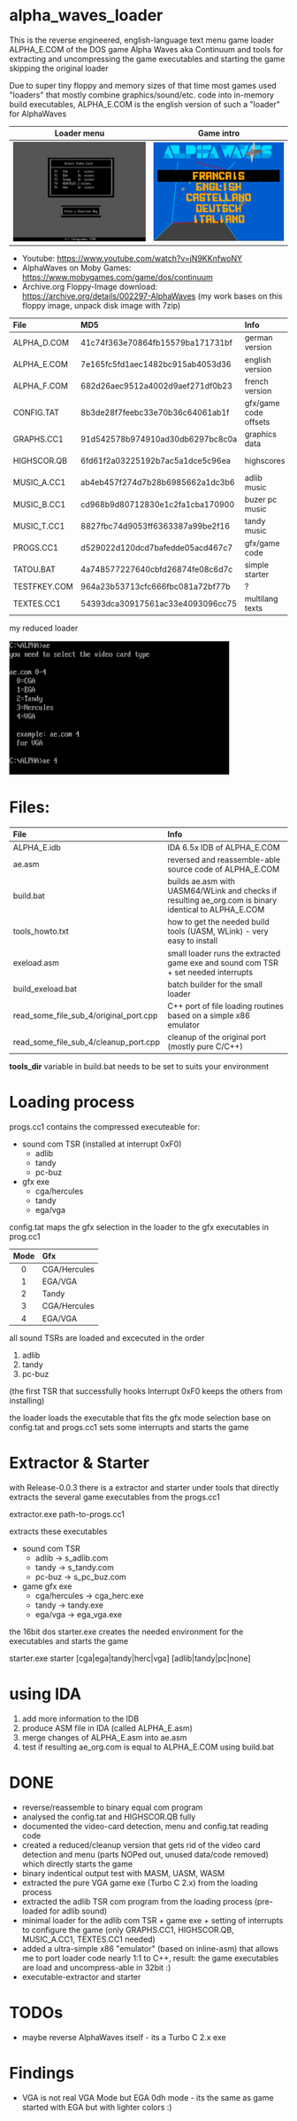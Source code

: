 # alpha_waves_loader

This is the reverse engineered, english-language text menu game loader ALPHA_E.COM of the DOS game Alpha Waves aka Continuum and tools for extracting and uncompressing the game executables and starting the game skipping the original loader

Due to super tiny floppy and memory sizes of that time most games used "loaders" that mostly combine graphics/sound/etc. code into in-memory build executables, ALPHA_E.COM is the english version of such a "loader" for AlphaWaves

Loader menu | Game intro
--- | ---
![](./images/menu.png "Menu") | ![](./images/intro.png "Intro")
 
- Youtube: https://www.youtube.com/watch?v=jN9KKnfwoNY
- AlphaWaves on Moby Games: https://www.mobygames.com/game/dos/continuum
- Archive.org Floppy-Image download: https://archive.org/details/002297-AlphaWaves (my work bases on this floppy image, unpack disk image with 7zip)

| File         | MD5                               | Info                  | Analysed |                                                  
| :----------- | :-------------------------------- | :-------------------- | -------- |
| ALPHA_D.COM	 |  41c74f363e70864fb15579ba171731bf | german version        | ignored  | 
| ALPHA_E.COM	 |  7e165fc5fd1aec1482bc915ab4053d36 | english version       | 100%      |
| ALPHA_F.COM	 |  682d26aec9512a4002d9aef271df0b23 | french version        | ignored  |
| CONFIG.TAT	 |  8b3de28f7feebc33e70b36c64061ab1f | gfx/game code offsets | 100% [see](read_some_file_sub_4/types.hpp)    |
| GRAPHS.CC1	 |  91d542578b974910ad30db6297bc8c0a | graphics data         | 5%       |
| HIGHSCOR.QB	 |  6fd61f2a03225192b7ac5a1dce5c96ea | highscores            | 100% [see](read_some_file_sub_4/types.hpp)    |
| MUSIC_A.CC1	 |  ab4eb457f274d7b28b6985662a1dc3b6 | adlib music           | 0%       |
| MUSIC_B.CC1	 |  cd968b9d80712830e1c2fa1cba170900 | buzer pc music        | 0%       |
| MUSIC_T.CC1	 |  8827fbc74d9053ff6363387a99be2f16 | tandy music           | 0%       |
| PROGS.CC1	   |  d529022d120dcd7bafedde05acd467c7 | gfx/game code         | 100% [see](read_some_file_sub_4/types.hpp)  |
| TATOU.BAT	   |  4a748577227640cbfd26874fe08c6d7c | simple starter        | ignored  |
| TESTFKEY.COM |	964a23b53713cfc666fbc081a72bf77b | ?                     | ignored  |
| TEXTES.CC1	 |  54393dca30917561ac33e4093096cc75 | multilang texts       | 1%       |

my reduced loader

![My loader](./images/loader.png "My loader")

# Files:

| File              | Info                                                                                                   |
| :---------------- | :----------------------------------------------------------------------------------------------------- |
| ALPHA_E.idb       | IDA 6.5x IDB of ALPHA_E.COM                                                                            |
| ae.asm            | reversed and reassemble-able source code of ALPHA_E.COM                                                |
| build.bat         | builds ae.asm with UASM64/WLink and checks if resulting ae_org.com is binary identical to ALPHA_E.COM  |
| tools_howto.txt   | how to get the needed build tools (UASM, WLink) - very easy to install                                 |
| exeload.asm       | small loader runs the extracted game exe and sound com TSR + set needed interrupts                     |
| build_exeload.bat | batch builder for the small loader                                                                     |
| read_some_file_sub_4/original_port.cpp  | C++ port of file loading routines based on a simple x86 emulator                 |
| read_some_file_sub_4/cleanup_port.cpp   | cleanup of the original port (mostly pure C/C++)                                 |

 **tools_dir** variable in build.bat needs to be set to suits your environment

# Loading process

progs.cc1 contains the compressed executeable for:
  * sound com TSR (installed at interrupt 0xF0)
    * adlib
    * tandy
    * pc-buz
  * gfx exe
    * cga/hercules
    * tandy
    * ega/vga
    
config.tat maps the gfx selection in the loader to the gfx executables in prog.cc1

| Mode         | Gfx                               | 
| :----------: | :-------------------------------- | 
|  0         	 | CGA/Hercules                      | 
|  1           |EGA/VGA      |
|  2          |Tandy        |
|  3    |CGA/Hercules |
|  4    |EGA/VGA      |

all sound TSRs are loaded and excecuted in the order 
1. adlib
2. tandy
3. pc-buz

(the first TSR that successfully hooks Interrupt 0xF0 keeps the others from installing)
   
the loader loads the executable that fits the gfx mode selection base on config.tat and progs.cc1
sets some interrupts and starts the game 

# Extractor & Starter

with Release-0.0.3 there is a extractor and starter under tools that directly extracts the several game executables from the progs.cc1

extractor.exe path-to-progs.cc1

extracts these executables
  * sound com TSR
    * adlib -> s_adlib.com
    * tandy -> s_tandy.com
    * pc-buz -> s_pc_buz.com
  * game gfx exe
    * cga/hercules -> cga_herc.exe
    * tandy -> tandy.exe
    * ega/vga -> ega_vga.exe

the 16bit dos starter.exe creates the needed environment for the executables and starts the game

starter.exe starter [cga|ega|tandy|herc|vga] [adlib|tandy|pc|none]

 # using IDA
 1. add more information to the IDB
 2. produce ASM file in IDA (called ALPHA_E.asm)
 3. merge changes of ALPHA_E.asm into ae.asm
 4. test if resulting ae_org.com is equal to ALPHA_E.COM using build.bat
 
 # DONE
 - reverse/reassemble to binary equal com program
 - analysed the config.tat and HIGHSCOR.QB fully
 - documented the video-card detection, menu and config.tat reading code
 - created a reduced/cleanup version that gets rid of the video card detection and menu (parts NOPed out, unused data/code removed) which directly starts the game
 - binary indentical output test with MASM, UASM, WASM
 - extracted the pure VGA game exe (Turbo C 2.x) from the loading process
 - extracted the adlib TSR com program from the loading process (pre-loaded for adlib sound)
 - minimal loader for the adlib com TSR + game exe + setting of interrupts to configure the game (only GRAPHS.CC1, HIGHSCOR.QB, MUSIC_A.CC1, TEXTES.CC1 needed)
 - added a ultra-simple x86 "emulator" (based on inline-asm) that allows me to port loader code nearly 1:1 to C++, result: the game executables are load and uncompress-able in 32bit :)
 - executable-extractor and starter

 # TODOs
 - maybe reverse AlphaWaves itself - its a Turbo C 2.x exe
 
 # Findings
 - VGA is not real VGA Mode but EGA 0dh mode - its the same as game started with EGA but with lighter colors :)
